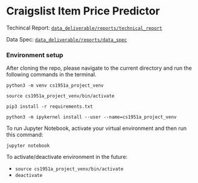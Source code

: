# Craigslist Item Price Predictor

Techincal Report: [`data_deliverable/reports/technical_report`](https://github.com/csci1951a-spring-2024/final-project-price-predictor/tree/main/data_deliverable/reports/technical_report)

Data Spec: [`data_deliverable/reports/data_spec`](https://github.com/csci1951a-spring-2024/final-project-price-predictor/tree/main/data_deliverable/reports/data_spec)

### Environment setup

After cloning the repo, please navigate to the current directory and run the following commands in the terminal.

`python3 -m venv cs1951a_project_venv`

`source cs1951a_project_venv/bin/activate`

`pip3 install -r requirements.txt`

`python3 -m ipykernel install --user --name=cs1951a_project_venv`

To run Jupyter Notebook, activate your virtual environment and then run this command:

`jupyter notebook`

To activate/deactivate environment in the future:

- `source cs1951a_project_venv/bin/activate`
- `deactivate`
